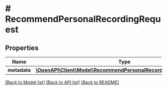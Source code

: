 # # RecommendPersonalRecordingRequest

## Properties

Name | Type | Description | Notes
------------ | ------------- | ------------- | -------------
**metadata** | [**\OpenAPI\Client\Model\RecommendPersonalRecordingRequestMetadata**](RecommendPersonalRecordingRequestMetadata.md) |  | [optional]

[[Back to Model list]](../../README.md#models) [[Back to API list]](../../README.md#endpoints) [[Back to README]](../../README.md)
